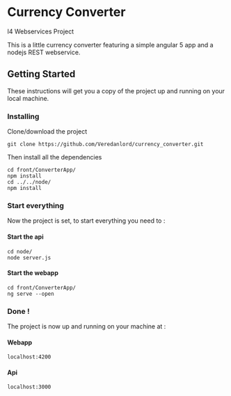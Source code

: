 # Currency Converter
I4 Webservices Project

This is a little currency converter featuring a simple angular 5 app and a nodejs REST webservice. 

## Getting Started

These instructions will get you a copy of the project up and running on your local machine.

### Installing

Clone/download the project

```
git clone https://github.com/Veredanlord/currency_converter.git
```

Then install all the dependencies

```
cd front/ConverterApp/
npm install
cd ../../node/
npm install
```
### Start everything

Now the project is set, to start everything you need to :

#### Start the api

```
cd node/
node server.js
```

#### Start the webapp

```
cd front/ConverterApp/
ng serve --open
```

### Done !

The project is now up and running on your machine at :

#### Webapp
```
localhost:4200
```
#### Api
```
localhost:3000
```
